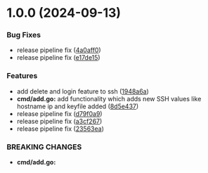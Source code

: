 # 1.0.0 (2024-09-13)


### Bug Fixes

* release pipeline fix ([4a0aff0](https://github.com/kushalsubedi/suSSH/commit/4a0aff09c6e6c72871a0ee2fb66cc30e7b3ac671))
* release pipeline fix ([e17de15](https://github.com/kushalsubedi/suSSH/commit/e17de15b567397b539355fb4e40118f4d100fe5d))


### Features

* add delete and login feature to ssh ([1948a6a](https://github.com/kushalsubedi/suSSH/commit/1948a6a9edf7c989eac6252f5c82bdbb13382f1e))
* **cmd/add.go:** add functionality which adds new SSH values like hostname ip and keyfile added ([8d5e437](https://github.com/kushalsubedi/suSSH/commit/8d5e437be863a597f9cf88d0435cde57a7afb254))
* release pipeline fix ([d79f0a9](https://github.com/kushalsubedi/suSSH/commit/d79f0a922a1cb82321b589859ebff9d8f697999c))
* release pipeline fix ([a3cf267](https://github.com/kushalsubedi/suSSH/commit/a3cf26792621c494988ddfc1b1b4a0797c3d9fc6))
* release pipeline fix ([23563ea](https://github.com/kushalsubedi/suSSH/commit/23563ea49f93e1786283698a5dd5ae8ef9acb46c))


### BREAKING CHANGES

* **cmd/add.go:**
